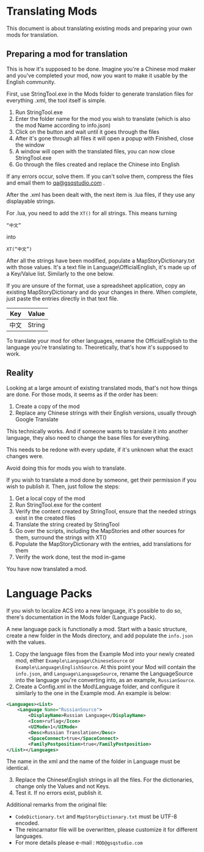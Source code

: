 # Translating Mods

This document is about translating existing mods and preparing your own mods for translation.

## Preparing a mod for translation

This is how it's supposed to be done. Imagine you're a Chinese mod maker and you've completed your mod, now you want to make it usable by the English community.

First, use StringTool.exe in the Mods folder to generate translation files for everything .xml, the tool itself is simple.

1. Run StringTool.exe
2. Enter the folder name for the mod you wish to translate (which is also the mod Name according to info.json)
3. Click on the button and wait until it goes through the files
4. After it's gone through all files it will open a popup with Finished, close the window
5. A window will open with the translated files, you can now close StringTool.exe
6. Go through the files created and replace the Chinese into English

If any errors occur, solve them. If you can't solve them, compress the files and email them to qa@gsqstudio.com .

After the .xml has been dealt with, the next item is .lua files, if they use any displayable strings.

For .lua, you need to add the `XT()` for all strings. This means turning

`“中文”`

into

`XT(“中文”)`

After all the strings have been modified, populate a MapStoryDictionary.txt with those values. It's a text file in Language\OfficialEnglish, it's made up of a Key/Value list. Similarly to the one below.

If you are unsure of the format, use a spreadsheet application, copy an existing MapStoryDictionary and do your changes in there. When complete, just paste the entries directly in that text file.

Key|Value
-|-
中文|String

To translate your mod for other languages, rename the OfficialEnglish to the language you're translating to. Theoretically, that's how it's supposed to work.

## Reality

Looking at a large amount of existing translated mods, that's not how things are done. For those mods, it seems as if the order has been:

1. Create a copy of the mod
2. Replace any Chinese strings with their English versions, usually through Google Translate

This technically works. And if someone wants to translate it into another language, they also need to change the base files for everything.

This needs to be redone with every update, if it's unknown what the exact changes were.

Avoid doing this for mods you wish to translate.

If you wish to translate a mod done by someone, get their permission if you wish to publish it. Then, just follow the steps:

1. Get a local copy of the mod
2. Run StringTool.exe for the content
3. Verify the content created by StringTool, ensure that the needed strings exist in the created files
4. Translate the string created by StringTool
5. Go over the scripts, including the MapStories and other sources for them, surround the strings with XT()
6. Populate the MapStoryDictionary with the entries, add translations for them
7. Verify the work done, test the mod in-game

You have now translated a mod.

# Language Packs

If you wish to localize ACS into a new language, it's possible to do so, there's documentation in the Mods folder (Language Pack).

A new language pack is functionally a mod. Start with a basic structure, create a new folder in the Mods directory, and add populate the `info.json` with the values.

1. Copy the language files from the Example Mod into your newly created mod, either `Example\Language\ChineseSource` or `Example\Language\EnglishSource`. At this point your Mod will contain the `info.json`, and `Language\LanguageSource`, rename the LanguageSource into the language you're converting into, as an example, `RussianSource`.
2.  Create a Config.xml in the Mod\Language folder, and configure it similarly to the one in the Example mod. An example is below:
```xml
<Languages><List>
    <Language Name="RussianSource">
        <DisplayName>Russian Language</DisplayName>
        <Icon>ruflag</Icon>
        <UIMode>1</UIMode>
        <Desc>Russian Translation</Desc>
        <SpaceConnect>true</SpaceConnect>
        <FamilyPostposition>true</FamilyPostposition>
</List></Languages>
```
The name in the xml and the name of the folder in Language must be identical.

3. Replace the Chinese\English strings in all the files. For the dictionaries, change only the Values and not Keys.
4. Test it. If no errors exist, publish it.

Additional remarks from the original file:

- `CodeDictionary.txt` and `MapStoryDictionary.txt` must be UTF-8 encoded.
- The reincarnator file will be overwritten, please customize it for different languages.
- For more details please e-mail : `MOD@gsqstudio.com`